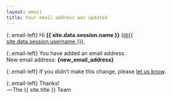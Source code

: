 ```yaml
---
layout: email
title: Your email address was updated
---
```


{:.email-left}
Hi <strong class="email-bold">{{ site.data.session.name }}</strong> (<a class="email-link email-underline" href="http://me.dm/r-gBd2pzchW5?source=email-anon_93d68650c5c2--publication.newsletter">@{{ site.data.session.username }}</a>),

{:.email-left}
You have added an email address.
    <br>New email address: <strong class="email-bold">{new_email_address}</strong>


{:.email-left}
If you didn’t make this change, please <a class="email-link email-underline" href="/support/faq">let us know</a>.

{:.email-left}
Thanks!
<br> — The {{ site.title }} Team